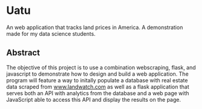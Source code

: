 # Uatu
An web application that tracks land prices in America. A demonstration made for my data science students.

## Abstract
The objective of this project is to use a combination webscraping, flask, and javascript to demonstrate how to design and build a web application. The program will feature a way to initally populate a database with real estate data scraped from www.landwatch.com as well as a flask application that serves both an API with analytics from the database and a web page with JavaScript able to access this API and display the results on the page.